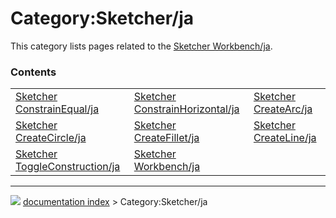 # Category:Sketcher/ja
This category lists pages related to the [Sketcher Workbench/ja](Sketcher_Workbench/ja.md).

### Contents

|     |     |     |
| --- | --- | --- |
| [Sketcher ConstrainEqual/ja](Sketcher_ConstrainEqual/ja.md) | [Sketcher ConstrainHorizontal/ja](Sketcher_ConstrainHorizontal/ja.md) | [Sketcher CreateArc/ja](Sketcher_CreateArc/ja.md) |
| [Sketcher CreateCircle/ja](Sketcher_CreateCircle/ja.md) | [Sketcher CreateFillet/ja](Sketcher_CreateFillet/ja.md) | [Sketcher CreateLine/ja](Sketcher_CreateLine/ja.md) |
| [Sketcher ToggleConstruction/ja](Sketcher_ToggleConstruction/ja.md) | [Sketcher Workbench/ja](Sketcher_Workbench/ja.md) |



---
![](images/Button_right.svg) [documentation index](../README.md) > Category:Sketcher/ja
